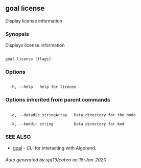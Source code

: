 ## goal license



Display license information



### Synopsis



Displays license information



```

goal license [flags]

```



### Options



```

  -h, --help   help for license

```



### Options inherited from parent commands



```

  -d, --datadir stringArray   Data directory for the node

  -k, --kmddir string         Data directory for kmd

```



### SEE ALSO



* [goal](../../goal/goal/)	 - CLI for interacting with Algorand.


###### Auto generated by spf13/cobra on 18-Jan-2020

